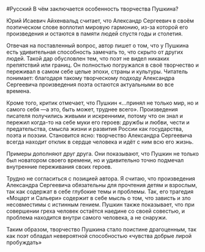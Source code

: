 #Русский 
В чём заключается особенность творчества Пушкина?

Юрий Исаевич Айхенвальд считает, что Александр Сергеевич в своём поэтическом слове воплотил мировую гармонию, из-за которой его произведения и остаются в памяти людей спустя годы и столетия.

Отвечая на поставленный вопрос, автор пишет о том, что у Пушкина есть удивительная способность замечать то, что скрыто от других людей. Такой дар обусловлен тем, что поэт не видел никаких препятствий или границ. Он полностью погружался в своё творчество и переживал в самом себе целые эпохи, страны и культуры. Читатель понимает: благодаря такому творческому подходу Александра Сергеевича произведения поэта остаются актуальными во все времена.

Кроме того, критик отмечает, что Пушкин «...принял не только мир, но и самого себя —а это, быть может, труднее всего». Произведения писателя получились живыми и искренними, потому что он знал и пережил когда-то на себе муки его героев: дружбы и любви, чести и предательства, смысла жизни и развития России как государства, поэта и поэзии. Становится ясно: творчество Александра Сергеевича всегда находит отклик в сердце человека и идёт с ним всю его жизнь.

Примеры дополняют друг друга. Они показывают, что Пушкин не только был новатором своего времени, но и удивительно точно подмечал внутренние переживания своих героев.

Трудно не согласиться с позицией автора. Я считаю, что произведения Александра Сергеевича обязательны для прочтения детям и взрослым, так как содержат в себе глубокие темы и проблемы. Так, его трагедия «Моцарт и Сальери» содержит в себе мысль о том, что зависть и зло несовместимы с истинным гением. Пушкин также показывает, что при совершении греха человек остаётся наедине со своей совестью, и проблема находится внутри самого человека, а не снаружи.

Таким образом, творчество Пушкина стало поистине драгоценным, так как поэт обладал невероятной способностью «чувства добрые лирой пробуждать»